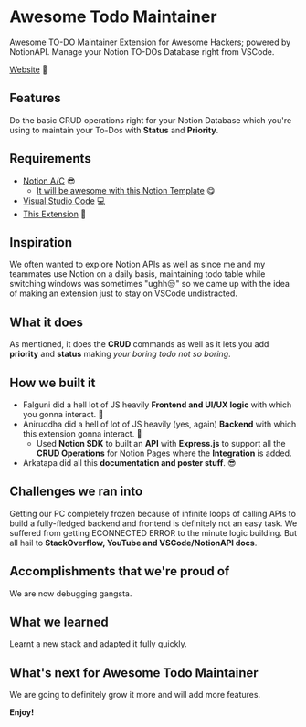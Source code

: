 # Awesome Todo Maintainer

Awesome TO-DO Maintainer Extension for Awesome Hackers; powered by NotionAPI. Manage your Notion TO-DOs Database right from VSCode.

[Website](https://awesometodomaintainerfor.study/) 👀

## Features

Do the basic CRUD operations right for your Notion Database which you're using to maintain your To-Dos with **Status** and **Priority**.

## Requirements

- [Notion A/C](https://www.notion.so/) 😎
  - [It will be awesome with this Notion Template](https://respected-adapter-2a7.notion.site/e8e86658d17f448f8378574b5678db7c?v=8713cd42c95144769c335866d301d69e) 😋
- [Visual Studio Code](https://code.visualstudio.com/) 💻
- [This Extension](https://marketplace.visualstudio.com/items?itemName=AwesomeTodoMaintainer.awesome-todo-maintainer) 🚀

## Inspiration

We often wanted to explore Notion APIs as well as since me and my teammates use Notion on a daily basis, maintaining todo table while switching windows was sometimes "ughh😒" so we came up with the idea of making an extension just to stay on VSCode undistracted.

## What it does

As mentioned, it does the **CRUD** commands as well as it lets you add **priority** and **status** making _your boring todo not so boring_.

## How we built it

- Falguni did a hell lot of JS heavily **Frontend and UI/UX logic** with which you gonna interact. 👻
- Aniruddha did a hell of lot of JS heavily (yes, again) **Backend** with which this extension gonna interact. 🤯
  - Used **Notion SDK** to built an **API** with **Express.js** to support all the **CRUD Operations** for Notion Pages where the **Integration** is added.
- Arkatapa did all this **documentation and poster stuff**. 😎

## Challenges we ran into

Getting our PC completely frozen because of infinite loops of calling APIs to build a fully-fledged backend and frontend is definitely not an easy task. We suffered from getting ECONNECTED ERROR to the minute logic building. But all hail to **StackOverflow, YouTube and VSCode/NotionAPI docs**.

## Accomplishments that we're proud of

We are now debugging gangsta.

## What we learned

Learnt a new stack and adapted it fully quickly.

## What's next for Awesome Todo Maintainer

We are going to definitely grow it more and will add more features.

**Enjoy!**

